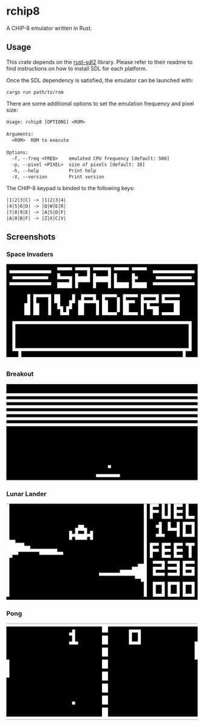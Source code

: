 # rchip8

A CHIP-8 emulator written in Rust.

## Usage
This crate depends on the [rust-sdl2](https://github.com/Rust-SDL2/rust-sdl2) library. Please refer to their readme to find instructions on how to install SDL for each platform.

Once the SDL dependency is satisfied, the emulator can be launched with:

```
cargo run path/to/rom
```

There are some additional options to set the emulation frequency and pixel size:

```
Usage: rchip8 [OPTIONS] <ROM>

Arguments:
  <ROM>  ROM to execute

Options:
  -f, --freq <FREQ>    emulated CPU frequency [default: 500]
  -p, --pixel <PIXEL>  size of pixels [default: 10]
  -h, --help           Print help
  -V, --version        Print version
```

The CHIP-8 keypad is binded to the following keys:

```
|1|2|3|C| -> |1|2|3|4|
|4|5|6|D| -> |Q|W|E|R|
|7|8|9|E| -> |A|S|D|F|
|A|0|B|F| -> |Z|X|C|V|
```

## Screenshots

### Space Invaders
![pong](screenshots/space_invaders.png)

### Breakout
![pong](screenshots/breakout.png)

### Lunar Lander
![pong](screenshots/lunar_lander.png)

### Pong
![pong](screenshots/pong.png)